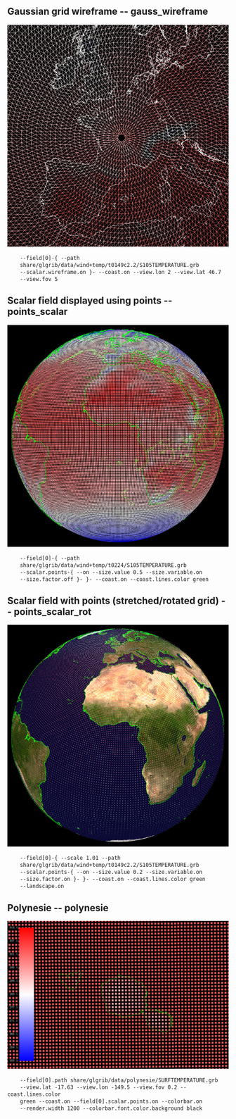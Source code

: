 ## Gaussian grid wireframe -- gauss_wireframe
![](samples/gauss_wireframe/TEST_0000.png)

```
    --field[0]-{ --path 
    share/glgrib/data/wind+temp/t0149c2.2/S105TEMPERATURE.grb 
    --scalar.wireframe.on }- --coast.on --view.lon 2 --view.lat 46.7 
    --view.fov 5 
```
## Scalar field displayed using points -- points_scalar
![](samples/points_scalar/TEST_0000.png)

```
    --field[0]-{ --path 
    share/glgrib/data/wind+temp/t0224/S105TEMPERATURE.grb 
    --scalar.points-{ --on --size.value 0.5 --size.variable.on 
    --size.factor.off }- }- --coast.on --coast.lines.color green 
```
## Scalar field with points (stretched/rotated grid) -- points_scalar_rot
![](samples/points_scalar_rot/TEST_0000.png)

```
    --field[0]-{ --scale 1.01 --path 
    share/glgrib/data/wind+temp/t0149c2.2/S105TEMPERATURE.grb 
    --scalar.points-{ --on --size.value 0.2 --size.variable.on 
    --size.factor.on }- }- --coast.on --coast.lines.color green 
    --landscape.on 
```
## Polynesie -- polynesie
![](samples/polynesie/TEST_0000.png)

```
    --field[0].path share/glgrib/data/polynesie/SURFTEMPERATURE.grb 
    --view.lat -17.63 --view.lon -149.5 --view.fov 0.2 --coast.lines.color 
    green --coast.on --field[0].scalar.points.on --colorbar.on 
    --render.width 1200 --colorbar.font.color.background black 
```
